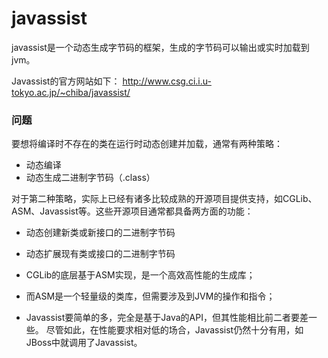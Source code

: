 # javassist
javassist是一个动态生成字节码的框架，生成的字节码可以输出或实时加载到jvm。

Javassist的官方网站如下：
http://www.csg.ci.i.u-tokyo.ac.jp/~chiba/javassist/

### 问题
要想将编译时不存在的类在运行时动态创建并加载，通常有两种策略： 
- 动态编译 
- 动态生成二进制字节码（.class）

对于第二种策略，实际上已经有诸多比较成熟的开源项目提供支持，如CGLib、ASM、Javassist等。这些开源项目通常都具备两方面的功能： 
- 动态创建新类或新接口的二进制字节码 
- 动态扩展现有类或接口的二进制字节码

- CGLib的底层基于ASM实现，是一个高效高性能的生成库；
- 而ASM是一个轻量级的类库，但需要涉及到JVM的操作和指令；
- Javassist要简单的多，完全是基于Java的API，但其性能相比前二者要差一些。 尽管如此，在性能要求相对低的场合，Javassist仍然十分有用，如JBoss中就调用了Javassist。
